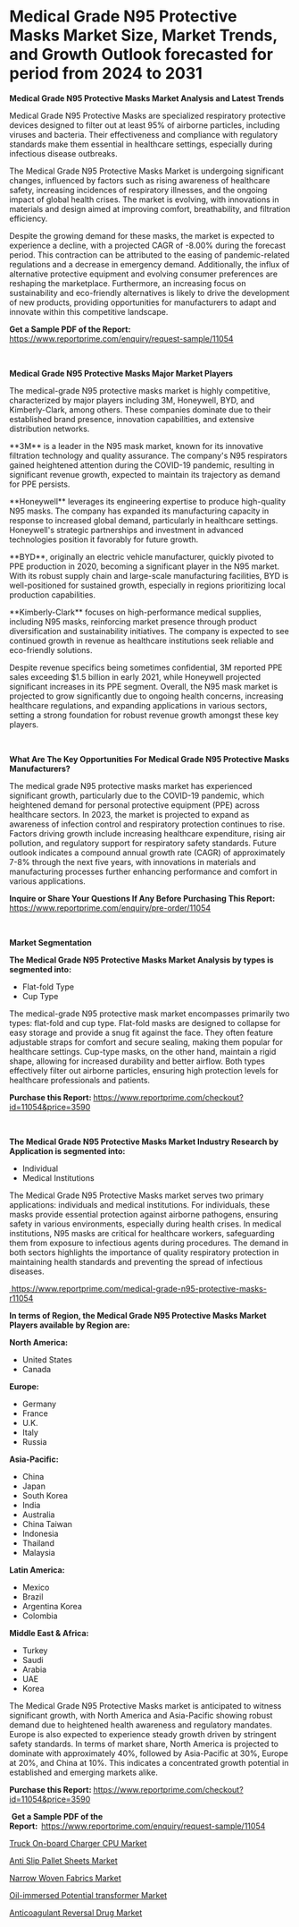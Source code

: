 <p><h1>Medical Grade N95 Protective Masks Market Size, Market Trends, and Growth Outlook forecasted for period from 2024 to 2031</h1></p><p><strong>Medical Grade N95 Protective Masks Market Analysis and Latest Trends</strong></p>
<p><p>Medical Grade N95 Protective Masks are specialized respiratory protective devices designed to filter out at least 95% of airborne particles, including viruses and bacteria. Their effectiveness and compliance with regulatory standards make them essential in healthcare settings, especially during infectious disease outbreaks.</p><p>The Medical Grade N95 Protective Masks Market is undergoing significant changes, influenced by factors such as rising awareness of healthcare safety, increasing incidences of respiratory illnesses, and the ongoing impact of global health crises. The market is evolving, with innovations in materials and design aimed at improving comfort, breathability, and filtration efficiency.</p><p>Despite the growing demand for these masks, the market is expected to experience a decline, with a projected CAGR of -8.00% during the forecast period. This contraction can be attributed to the easing of pandemic-related regulations and a decrease in emergency demand. Additionally, the influx of alternative protective equipment and evolving consumer preferences are reshaping the marketplace. Furthermore, an increasing focus on sustainability and eco-friendly alternatives is likely to drive the development of new products, providing opportunities for manufacturers to adapt and innovate within this competitive landscape.</p></p>
<p><strong>Get a Sample PDF of the Report:&nbsp;</strong> <a href="https://www.reportprime.com/enquiry/request-sample/11054">https://www.reportprime.com/enquiry/request-sample/11054</a></p>
<p>&nbsp;</p>
<p><strong>Medical Grade N95 Protective Masks Major Market Players</strong></p>
<p><p>The medical-grade N95 protective masks market is highly competitive, characterized by major players including 3M, Honeywell, BYD, and Kimberly-Clark, among others. These companies dominate due to their established brand presence, innovation capabilities, and extensive distribution networks.</p><p>**3M** is a leader in the N95 mask market, known for its innovative filtration technology and quality assurance. The company's N95 respirators gained heightened attention during the COVID-19 pandemic, resulting in significant revenue growth, expected to maintain its trajectory as demand for PPE persists.</p><p>**Honeywell** leverages its engineering expertise to produce high-quality N95 masks. The company has expanded its manufacturing capacity in response to increased global demand, particularly in healthcare settings. Honeywell's strategic partnerships and investment in advanced technologies position it favorably for future growth.</p><p>**BYD**, originally an electric vehicle manufacturer, quickly pivoted to PPE production in 2020, becoming a significant player in the N95 market. With its robust supply chain and large-scale manufacturing facilities, BYD is well-positioned for sustained growth, especially in regions prioritizing local production capabilities.</p><p>**Kimberly-Clark** focuses on high-performance medical supplies, including N95 masks, reinforcing market presence through product diversification and sustainability initiatives. The company is expected to see continued growth in revenue as healthcare institutions seek reliable and eco-friendly solutions.</p><p>Despite revenue specifics being sometimes confidential, 3M reported PPE sales exceeding $1.5 billion in early 2021, while Honeywell projected significant increases in its PPE segment. Overall, the N95 mask market is projected to grow significantly due to ongoing health concerns, increasing healthcare regulations, and expanding applications in various sectors, setting a strong foundation for robust revenue growth amongst these key players.</p></p>
<p>&nbsp;</p>
<p><strong>What Are The Key Opportunities For Medical Grade N95 Protective Masks Manufacturers?</strong></p>
<p><p>The medical grade N95 protective masks market has experienced significant growth, particularly due to the COVID-19 pandemic, which heightened demand for personal protective equipment (PPE) across healthcare sectors. In 2023, the market is projected to expand as awareness of infection control and respiratory protection continues to rise. Factors driving growth include increasing healthcare expenditure, rising air pollution, and regulatory support for respiratory safety standards. Future outlook indicates a compound annual growth rate (CAGR) of approximately 7-8% through the next five years, with innovations in materials and manufacturing processes further enhancing performance and comfort in various applications.</p></p>
<p><strong>Inquire or Share Your Questions If Any Before Purchasing This Report:</strong> <a href="https://www.reportprime.com/enquiry/pre-order/11054">https://www.reportprime.com/enquiry/pre-order/11054</a></p>
<p>&nbsp;</p>
<p><strong>Market Segmentation</strong></p>
<p><strong>The Medical Grade N95 Protective Masks Market Analysis by types is segmented into:</strong></p>
<p><ul><li>Flat-fold Type</li><li>Cup Type</li></ul></p>
<p><p>The medical-grade N95 protective mask market encompasses primarily two types: flat-fold and cup type. Flat-fold masks are designed to collapse for easy storage and provide a snug fit against the face. They often feature adjustable straps for comfort and secure sealing, making them popular for healthcare settings. Cup-type masks, on the other hand, maintain a rigid shape, allowing for increased durability and better airflow. Both types effectively filter out airborne particles, ensuring high protection levels for healthcare professionals and patients.</p></p>
<p><strong>Purchase this Report:&nbsp;</strong><a href="https://www.reportprime.com/checkout?id=11054&price=3590">https://www.reportprime.com/checkout?id=11054&price=3590</a></p>
<p>&nbsp;</p>
<p><strong>The Medical Grade N95 Protective Masks Market Industry Research by Application is segmented into:</strong></p>
<p><ul><li>Individual</li><li>Medical Institutions</li></ul></p>
<p><p>The Medical Grade N95 Protective Masks market serves two primary applications: individuals and medical institutions. For individuals, these masks provide essential protection against airborne pathogens, ensuring safety in various environments, especially during health crises. In medical institutions, N95 masks are critical for healthcare workers, safeguarding them from exposure to infectious agents during procedures. The demand in both sectors highlights the importance of quality respiratory protection in maintaining health standards and preventing the spread of infectious diseases.</p></p>
<p><a href="https://www.reportprime.com/medical-grade-n95-protective-masks-r11054">&nbsp;https://www.reportprime.com/medical-grade-n95-protective-masks-r11054</a></p>
<p><strong>In terms of Region, the Medical Grade N95 Protective Masks Market Players available by Region are:</strong></p>
<p>
    <p> <strong> North America: </strong>
        <ul>
            <li>United States</li>
            <li>Canada</li>
        </ul>
        </p> 
    <p> <strong> Europe: </strong>
        <ul>
            <li>Germany</li>
            <li>France</li>
            <li>U.K.</li>
            <li>Italy</li>
            <li>Russia</li>
        </ul>
        </p> 
    <p> <strong> Asia-Pacific: </strong>
        <ul>
            <li>China</li>
            <li>Japan</li>
            <li>South Korea</li>
            <li>India</li>
            <li>Australia</li>
            <li>China Taiwan</li>
            <li>Indonesia</li>
            <li>Thailand</li>
            <li>Malaysia</li>
        </ul>
        </p> 
    <p> <strong> Latin America: </strong>
        <ul>
            <li>Mexico</li>
            <li>Brazil</li>
            <li>Argentina Korea</li>
            <li>Colombia</li>
        </ul>
        </p> 
    <p> <strong> Middle East & Africa: </strong>
        <ul>
            <li>Turkey</li>
            <li>Saudi</li>
            <li>Arabia</li>
            <li>UAE</li>
            <li>Korea</li>
        </ul>
    </p>
    </p>
<p><p>The Medical Grade N95 Protective Masks market is anticipated to witness significant growth, with North America and Asia-Pacific showing robust demand due to heightened health awareness and regulatory mandates. Europe is also expected to experience steady growth driven by stringent safety standards. In terms of market share, North America is projected to dominate with approximately 40%, followed by Asia-Pacific at 30%, Europe at 20%, and China at 10%. This indicates a concentrated growth potential in established and emerging markets alike.</p></p>
<p><strong>Purchase this Report: </strong><a href="https://www.reportprime.com/checkout?id=11054&price=3590">https://www.reportprime.com/checkout?id=11054&price=3590</a></p>
<p>&nbsp;<strong>Get a Sample PDF of the Report:&nbsp;&nbsp;</strong><a href="https://www.reportprime.com/enquiry/request-sample/11054">https://www.reportprime.com/enquiry/request-sample/11054</a></p>
<p><strong></strong></p>
<p><p><a href="https://issuu.com/reportprime-2/docs/truck-on-board-charger-cpu-market-s_7320566e401427">Truck On-board Charger CPU Market</a></p><p><a href="https://www.linkedin.com/pulse/exploring-anti-slip-pallet-sheets-market-dynamics-global-djb0e?trackingId=jUHvaIgiR%2B%2Byng%2FthruCoQ%3D%3D">Anti Slip Pallet Sheets Market</a></p><p><a href="https://www.linkedin.com/pulse/narrow-woven-fabrics-industry-insights-report-analyzing-market-tgfxe?trackingId=UBJBjRWcSCqXmSjcCPOIsw%3D%3D">Narrow Woven Fabrics Market</a></p><p><a href="https://medium.com/@codystark63/the-oil-immersed-potential-transformer-market-is-experiencing-higher-than-anticipated-demand-4f47e291736f">Oil-immersed Potential transformer Market</a></p><p><a href="https://medium.com/@codystark63/the-global-anticoagulant-reversal-drug-market-is-projected-to-experience-an-annual-growth-rate-of-b60d1c10e636">Anticoagulant Reversal Drug Market</a></p></p>